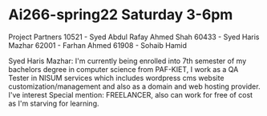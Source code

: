 # Ai266-spring22 Saturday 3-6pm

Project Partners
10521 - Syed Abdul Rafay Ahmed Shah
60433 - Syed Haris Mazhar
62001 - Farhan Ahmed 
61908 - Sohaib Hamid 

Syed Haris Mazhar: I'm currently being enrolled into 7th semester of my bachelors degree in computer science from PAF-KIET, I work as a QA Tester in NISUM services which includes wordpress cms website customization/management and also as a domain and web hosting provider. I've interest 
Special mention: FREELANCER, also can work for free of cost as I'm starving for learning.
